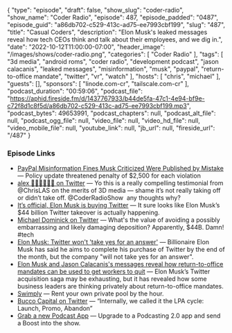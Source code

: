 {
  "type": "episode",
  "draft": false,
  "show_slug": "coder-radio",
  "show_name": "Coder Radio",
  "episode": 487,
  "episode_padded": "0487",
  "episode_guid": "a86db702-c529-413c-ad75-ee7993cbf199",
  "slug": "487",
  "title": "Casual Coders",
  "description": "Elon Musk's leaked messages reveal how tech CEOs think and talk about their employees, and we dig in.",
  "date": "2022-10-12T11:00:00-07:00",
  "header_image": "/images/shows/coder-radio.png",
  "categories": [
    "Coder Radio"
  ],
  "tags": [
    "3d media",
    "android roms",
    "coder radio",
    "development podcast",
    "jason calacanis",
    "leaked messages",
    "misinformation",
    "musk",
    "paypal",
    "return-to-office mandate",
    "twitter",
    "vr",
    "watch"
  ],
  "hosts": [
    "chris",
    "michael"
  ],
  "guests": [],
  "sponsors": [
    "linode.com-cr",
    "tailscale.com-cr"
  ],
  "podcast_duration": "00:59:06",
  "podcast_file": "https://aphid.fireside.fm/d/1437767933/b44de5fa-47c1-4e94-bf9e-c72f8d1c8f5d/a86db702-c529-413c-ad75-ee7993cbf199.mp3",
  "podcast_bytes": 49653991,
  "podcast_chapters": null,
  "podcast_alt_file": null,
  "podcast_ogg_file": null,
  "video_file": null,
  "video_hd_file": null,
  "video_mobile_file": null,
  "youtube_link": null,
  "jb_url": null,
  "fireside_url": "/487"
}


### Episode Links

  * [PayPal Misinformation Fines Musk Criticized Were Published by Mistake](https://www.bloomberg.com/news/articles/2022-10-10/paypal-misinformation-fines-musk-criticized-were-published-by-mistake "PayPal Misinformation Fines Musk Criticized Were Published by Mistake") — Policy update threatened penalty of $2,500 for each violation
  * [alex 🤷🏽‍♂️😬👍🏾 on Twitter](https://twitter.com/gigatexal/status/1578751320005099520 "alex 🤷🏽‍♂️😬👍🏾 on Twitter") — Yo this is a really compelling testimonial from ⁦ @ChrisLAS on the merits of 3D media — shame it’s not really taking off or didn’t take off. ⁦@CoderRadioShow ⁩ any thoughts why?
  * [It’s official, Elon Musk is buying Twitter](https://techcrunch.com/2022/10/04/elon-intends-buy-twitter/ "It’s official, Elon Musk is buying Twitter") — It sure looks like Elon Musk’s $44 billion Twitter takeover is actually happening.
  * [Michael Dominick on Twitter](https://twitter.com/dominucco/status/1577413528985616384 "Michael Dominick on Twitter") — What's the value of avoiding a possibly embarrassing and likely damaging deposition? Apparently, $44B. Damn! #tech
  * [Elon Musk: Twitter won't 'take yes for an answer'](https://www.bbc.com/news/business-63166568 "Elon Musk: Twitter won't 'take yes for an answer'") — Billionaire Elon Musk has said he aims to complete his purchase of Twitter by the end of the month, but the company "will not take yes for an answer".
  * [Elon Musk and Jason Calacanis's messages reveal how return-to-office mandates can be used to get workers to quit](https://fortune.com/2022/10/06/elon-musk-jason-calacanis-return-to-office-gentlemens-layoffs-twitter/ "Elon Musk and Jason Calacanis's messages reveal how return-to-office mandates can be used to get workers to quit") — Elon Musk’s Twitter acquisition saga may be exhausting, but it has revealed how some business leaders are thinking privately about return-to-office mandates.
  * [Swimply](https://swimply.com/ "Swimply") — Rent your own private pool by the hour.
  * [Bucco Capital on Twitter](https://twitter.com/buccocapital/status/1576909546164928513 "Bucco Capital on Twitter") — “Internally, we called it the LPA cycle: Launch, Promo, Abandon”
  * [Grab a new Podcast App](https://podcastindex.org/apps?appTypes=app&elements=Value "Grab a new Podcast App") — Upgrade to a Podcasting 2.0 app and send a Boost into the show.



